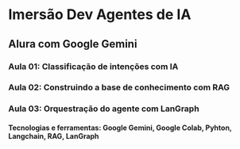 # Imersão Dev Agentes de IA

## Alura com Google Gemini

### Aula 01: Classificação de intenções com IA

### Aula 02: Construindo a base de conhecimento com RAG

### Aula 03: Orquestração do agente com LanGraph

#### Tecnologias e ferramentas: Google Gemini, Google Colab, Pyhton, Langchain, RAG, LanGraph
